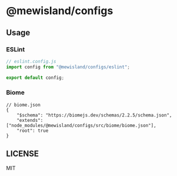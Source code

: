 # @mewisland/configs

## Usage

### ESLint

```js
// eslint.config.js
import config from "@mewisland/configs/eslint";

export default config;
```

### Biome

```jsonc
// biome.json
{
	"$schema": "https://biomejs.dev/schemas/2.2.5/schema.json",
	"extends": ["node_modules/@mewisland/configs/src/biome/biome.json"],
	"root": true
}
```

## LICENSE

MIT